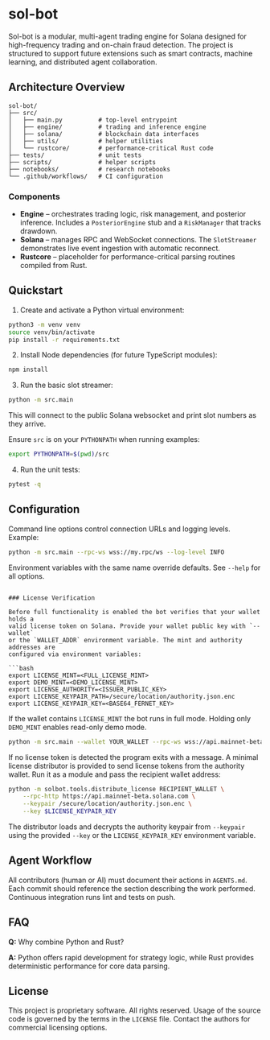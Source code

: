 # sol-bot

Sol-bot is a modular, multi-agent trading engine for Solana designed for high-frequency trading and on-chain fraud detection. The project is structured to support future extensions such as smart contracts, machine learning, and distributed agent collaboration.

## Architecture Overview

```
sol-bot/
├── src/
│   ├── main.py          # top-level entrypoint
│   ├── engine/          # trading and inference engine
│   ├── solana/          # blockchain data interfaces
│   ├── utils/           # helper utilities
│   └── rustcore/        # performance-critical Rust code
├── tests/               # unit tests
├── scripts/             # helper scripts
├── notebooks/           # research notebooks
└── .github/workflows/   # CI configuration
```

### Components
* **Engine** – orchestrates trading logic, risk management, and posterior inference. Includes a `PosteriorEngine` stub and a `RiskManager` that tracks drawdown.
* **Solana** – manages RPC and WebSocket connections. The `SlotStreamer` demonstrates live event ingestion with automatic reconnect.
* **Rustcore** – placeholder for performance-critical parsing routines compiled from Rust.

## Quickstart

1. Create and activate a Python virtual environment:

```bash
python3 -m venv venv
source venv/bin/activate
pip install -r requirements.txt
```

2. Install Node dependencies (for future TypeScript modules):

```bash
npm install
```

3. Run the basic slot streamer:

```bash
python -m src.main
```

This will connect to the public Solana websocket and print slot numbers as they arrive.

Ensure `src` is on your `PYTHONPATH` when running examples:

```bash
export PYTHONPATH=$(pwd)/src
```

4. Run the unit tests:

```bash
pytest -q
```

## Configuration

Command line options control connection URLs and logging levels. Example:

```bash
python -m src.main --rpc-ws wss://my.rpc/ws --log-level INFO
```

Environment variables with the same name override defaults. See `--help` for all options.
```

### License Verification

Before full functionality is enabled the bot verifies that your wallet holds a
valid license token on Solana. Provide your wallet public key with `--wallet`
or the `WALLET_ADDR` environment variable. The mint and authority addresses are
configured via environment variables:

```bash
export LICENSE_MINT=<FULL_LICENSE_MINT>
export DEMO_MINT=<DEMO_LICENSE_MINT>
export LICENSE_AUTHORITY=<ISSUER_PUBLIC_KEY>
export LICENSE_KEYPAIR_PATH=/secure/location/authority.json.enc
export LICENSE_KEYPAIR_KEY=<BASE64_FERNET_KEY>
```

If the wallet contains `LICENSE_MINT` the bot runs in full mode. Holding only
`DEMO_MINT` enables read-only demo mode.

```bash
python -m src.main --wallet YOUR_WALLET --rpc-ws wss://api.mainnet-beta.solana.com/
```

If no license token is detected the program exits with a message. A minimal
license distributor is provided to send license tokens from the authority
wallet. Run it as a module and pass the recipient wallet address:

```bash
python -m solbot.tools.distribute_license RECIPIENT_WALLET \
    --rpc-http https://api.mainnet-beta.solana.com \
    --keypair /secure/location/authority.json.enc \
    --key $LICENSE_KEYPAIR_KEY
```

The distributor loads and decrypts the authority keypair from `--keypair` using
the provided `--key` or the `LICENSE_KEYPAIR_KEY` environment variable.

## Agent Workflow

All contributors (human or AI) must document their actions in `AGENTS.md`. Each commit should reference the section describing the work performed. Continuous integration runs lint and tests on push.

## FAQ

**Q:** Why combine Python and Rust?

**A:** Python offers rapid development for strategy logic, while Rust provides deterministic performance for core data parsing.


## License

This project is proprietary software. All rights reserved. Usage of the source code is governed by the terms in the `LICENSE` file. Contact the authors for commercial licensing options.


